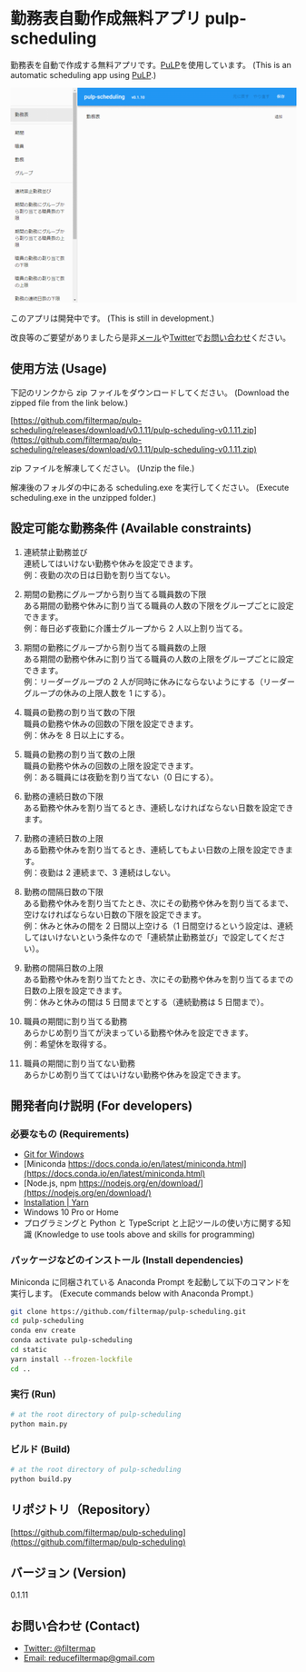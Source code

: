 # 勤務表自動作成無料アプリ pulp-scheduling

勤務表を自動で作成する無料アプリです。[PuLP](https://coin-or.github.io/pulp/)を使用しています。 (This is an automatic scheduling app using [PuLP](https://coin-or.github.io/pulp/).)

![Demo video](demo.gif?raw=true)

このアプリは開発中です。 (This is still in development.)

改良等のご要望がありましたら是非[メール](mailto:reducefiltermap@gmail.com)や[Twitter](https://twitter.com/filtermap)で[お問い合わせ](https://github.com/filtermap/pulp-scheduling#%E3%81%8A%E5%95%8F%E3%81%84%E5%90%88%E3%82%8F%E3%81%9B-contact)ください。

## 使用方法 (Usage)

下記のリンクから zip ファイルをダウンロードしてください。 (Download the zipped file from the link below.)

[https://github.com/filtermap/pulp-scheduling/releases/download/v0.1.11/pulp-scheduling-v0.1.11.zip](https://github.com/filtermap/pulp-scheduling/releases/download/v0.1.11/pulp-scheduling-v0.1.11.zip)

zip ファイルを解凍してください。 (Unzip the file.)

解凍後のフォルダの中にある scheduling.exe を実行してください。 (Execute scheduling.exe in the unzipped folder.)

## 設定可能な勤務条件 (Available constraints)

1. 連続禁止勤務並び<br>連続してはいけない勤務や休みを設定できます。<br>例：夜勤の次の日は日勤を割り当てない。

2. 期間の勤務にグループから割り当てる職員数の下限<br>ある期間の勤務や休みに割り当てる職員の人数の下限をグループごとに設定できます。<br>例：毎日必ず夜勤に介護士グループから 2 人以上割り当てる。

3. 期間の勤務にグループから割り当てる職員数の上限<br>ある期間の勤務や休みに割り当てる職員の人数の上限をグループごとに設定できます。<br>例：リーダーグループの 2 人が同時に休みにならないようにする（リーダーグループの休みの上限人数を 1 にする）。

4. 職員の勤務の割り当て数の下限<br>職員の勤務や休みの回数の下限を設定できます。<br>例：休みを 8 日以上にする。

5. 職員の勤務の割り当て数の上限<br>職員の勤務や休みの回数の上限を設定できます。<br>例：ある職員には夜勤を割り当てない（0 日にする）。

6. 勤務の連続日数の下限<br>ある勤務や休みを割り当てるとき、連続しなければならない日数を設定できます。

7. 勤務の連続日数の上限<br>ある勤務や休みを割り当てるとき、連続してもよい日数の上限を設定できます。<br>例：夜勤は 2 連続まで、3 連続はしない。

8. 勤務の間隔日数の下限<br>ある勤務や休みを割り当てたとき、次にその勤務や休みを割り当てるまで、空けなければならない日数の下限を設定できます。<br>例：休みと休みの間を 2 日間以上空ける（1 日間空けるという設定は、連続してはいけないという条件なので「連続禁止勤務並び」で設定してください）。

9. 勤務の間隔日数の上限<br>ある勤務や休みを割り当てたとき、次にその勤務や休みを割り当てるまでの日数の上限を設定できます。<br>例：休みと休みの間は 5 日間までとする（連続勤務は 5 日間まで）。

10. 職員の期間に割り当てる勤務<br>あらかじめ割り当てが決まっている勤務や休みを設定できます。<br>例：希望休を取得する。

11. 職員の期間に割り当てない勤務<br>あらかじめ割り当ててはいけない勤務や休みを設定できます。

## 開発者向け説明 (For developers)

### 必要なもの (Requirements)

- [Git for Windows](https://gitforwindows.org/)
- [Miniconda https://docs.conda.io/en/latest/miniconda.html](https://docs.conda.io/en/latest/miniconda.html)
- [Node.js, npm https://nodejs.org/en/download/](https://nodejs.org/en/download/)
- [Installation | Yarn](https://classic.yarnpkg.com/en/docs/install#windows-stable)
- Windows 10 Pro or Home
- プログラミングと Python と TypeScript と上記ツールの使い方に関する知識 (Knowledge to use tools above and skills for programming)

### パッケージなどのインストール (Install dependencies)

Miniconda に同梱されている Anaconda Prompt を起動して以下のコマンドを実行します。 (Execute commands below with Anaconda Prompt.)

```sh
git clone https://github.com/filtermap/pulp-scheduling.git
cd pulp-scheduling
conda env create
conda activate pulp-scheduling
cd static
yarn install --frozen-lockfile
cd ..
```

### 実行 (Run)

```sh
# at the root directory of pulp-scheduling
python main.py
```

### ビルド (Build)

```sh
# at the root directory of pulp-scheduling
python build.py
```

## リポジトリ（Repository）

[https://github.com/filtermap/pulp-scheduling](https://github.com/filtermap/pulp-scheduling)

## バージョン (Version)

0.1.11

## お問い合わせ (Contact)

- [Twitter: @filtermap](https://twitter.com/filtermap)
- [Email: reducefiltermap@gmail.com](mailto:reducefiltermap@gmail.com)
